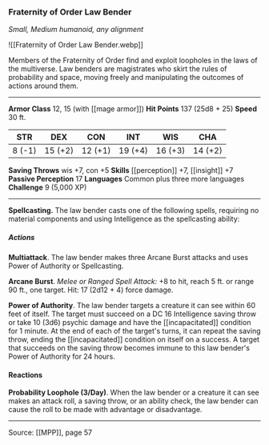 ### Fraternity of Order Law Bender
_Small, Medium humanoid, any alignment_

![[Fraternity of Order Law Bender.webp]]

Members of the Fraternity of Order find and exploit loopholes in the laws of the multiverse. Law benders are magistrates who skirt the rules of probability and space, moving freely and manipulating the outcomes of actions around them.




---

**Armor Class** 12, 15 (with [[mage armor]])
**Hit Points** 137 (25d8 + 25)
**Speed** 30 ft.

| STR     | DEX     | CON     | INT     | WIS     | CHA     |
|---------|---------|---------|---------|---------|---------|
| 8 (-1) | 15 (+2) | 12 (+1) | 19 (+4) | 16 (+3) | 14 (+2) |

**Saving Throws** wis +7, con +5
**Skills** [[perception]] +7, [[insight]] +7
**Passive Perception** 17
**Languages** Common plus three more languages
**Challenge** 9 (5,000 XP)

---

**Spellcasting.** The law bender casts one of the following spells, requiring no material components and using Intelligence as the spellcasting ability:

##### Actions
**Multiattack**. The law bender makes three Arcane Burst attacks and uses Power of Authority or Spellcasting.

**Arcane Burst**. _Melee or Ranged Spell Attack:_ +8 to hit, reach 5 ft. or range 90 ft., one target. Hit: 17 (2d12 + 4) force damage.

**Power of Authority**. The law bender targets a creature it can see within 60 feet of itself. The target must succeed on a DC 16 Intelligence saving throw or take 10 (3d6) psychic damage and have the [[incapacitated]] condition for 1 minute. At the end of each of the target's turns, it can repeat the saving throw, ending the [[incapacitated]] condition on itself on a success. A target that succeeds on the saving throw becomes immune to this law bender's Power of Authority for 24 hours.

#### Reactions
**Probability Loophole (3/Day)**. When the law bender or a creature it can see makes an attack roll, a saving throw, or an ability check, the law bender can cause the roll to be made with advantage or disadvantage.


---

Source: [[MPP]], page 57